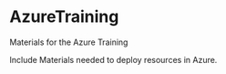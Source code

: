 # AzureTraining
Materials for the Azure Training

Include Materials needed to deploy resources in Azure. 
